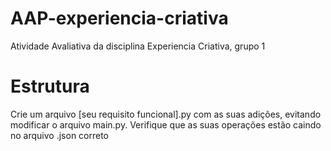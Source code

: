 # AAP-experiencia-criativa
Atividade Avaliativa da disciplina Experiencia Criativa, grupo 1

# Estrutura
Crie um arquivo [seu requisito funcional].py com as suas adições, evitando modificar o arquivo main.py. Verifique que as suas operações estão caindo no arquivo .json correto
